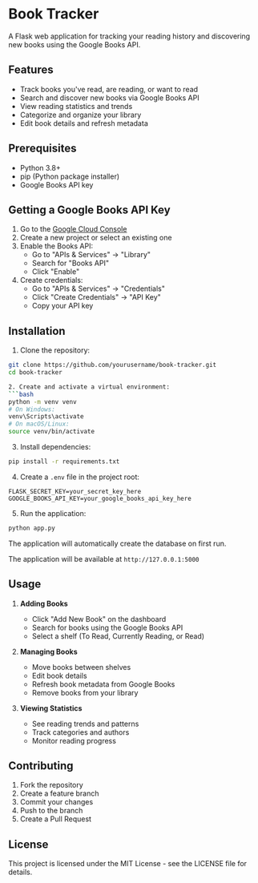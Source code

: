 # Book Tracker

A Flask web application for tracking your reading history and discovering new books using the Google Books API.

## Features
- Track books you've read, are reading, or want to read
- Search and discover new books via Google Books API
- View reading statistics and trends
- Categorize and organize your library
- Edit book details and refresh metadata

## Prerequisites
- Python 3.8+
- pip (Python package installer)
- Google Books API key

## Getting a Google Books API Key

1. Go to the [Google Cloud Console](https://console.cloud.google.com/)
2. Create a new project or select an existing one
3. Enable the Books API:
   - Go to "APIs & Services" → "Library"
   - Search for "Books API"
   - Click "Enable"
4. Create credentials:
   - Go to "APIs & Services" → "Credentials"
   - Click "Create Credentials" → "API Key"
   - Copy your API key

## Installation

1. Clone the repository:
```bash
git clone https://github.com/yourusername/book-tracker.git
cd book-tracker

2. Create and activate a virtual environment:
```bash
python -m venv venv
# On Windows:
venv\Scripts\activate
# On macOS/Linux:
source venv/bin/activate
```

3. Install dependencies:
```bash
pip install -r requirements.txt
```

4. Create a `.env` file in the project root:
```plaintext
FLASK_SECRET_KEY=your_secret_key_here
GOOGLE_BOOKS_API_KEY=your_google_books_api_key_here
```

5. Run the application:
```bash
python app.py
```

The application will automatically create the database on first run.

The application will be available at `http://127.0.0.1:5000`

## Usage

1. **Adding Books**
   - Click "Add New Book" on the dashboard
   - Search for books using the Google Books API
   - Select a shelf (To Read, Currently Reading, or Read)

2. **Managing Books**
   - Move books between shelves
   - Edit book details
   - Refresh book metadata from Google Books
   - Remove books from your library

3. **Viewing Statistics**
   - See reading trends and patterns
   - Track categories and authors
   - Monitor reading progress

## Contributing

1. Fork the repository
2. Create a feature branch
3. Commit your changes
4. Push to the branch
5. Create a Pull Request

## License

This project is licensed under the MIT License - see the LICENSE file for details.
```
